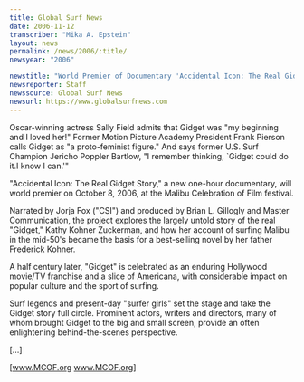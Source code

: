 ```yaml
---
title: Global Surf News
date: 2006-11-12
transcriber: "Mika A. Epstein"
layout: news
permalink: /news/2006/:title/
newsyear: "2006"

newstitle: "World Premier of Documentary 'Accidental Icon: The Real Gidget Story'  "
newsreporter: Staff
newssource: Global Surf News
newsurl: https://www.globalsurfnews.com
---
```


Oscar-winning actress Sally Field admits that Gidget was "my beginning and I loved her!" Former Motion Picture Academy President Frank Pierson calls Gidget as "a proto-feminist figure." And says former U.S. Surf Champion Jericho Poppler Bartlow, "I remember thinking, \`Gidget could do it.I know I can.'"

"Accidental Icon: The Real Gidget Story," a new one-hour documentary, will world premier on October 8, 2006, at the Malibu Celebration of Film festival.

Narrated by Jorja Fox ("CSI") and produced by Brian L. Gillogly and Master Communication, the project explores the largely untold story of the real "Gidget," Kathy Kohner Zuckerman, and how her account of surfing Malibu in the mid-50's became the basis for a best-selling novel by her father Frederick Kohner.

A half century later, "Gidget" is celebrated as an enduring Hollywood movie/TV franchise and a slice of Americana, with considerable impact on popular culture and the sport of surfing.

Surf legends and present-day "surfer girls" set the stage and take the Gidget story full circle. Prominent actors, writers and directors, many of whom brought Gidget to the big and small screen, provide an often enlightening behind-the-scenes perspective.

[...]

[www.MCOF.org www.MCOF.org]

